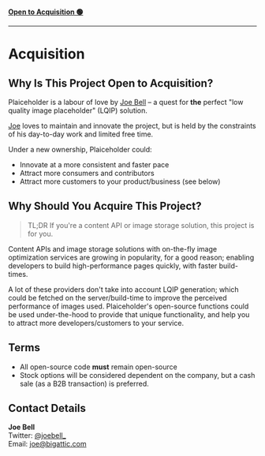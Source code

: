 <p>
  <strong>
    <a href="ACQUISITION.md">
      Open to Acquisition 🟢
    </a>
  </strong>
</p>

---

# Acquisition

## Why Is This Project Open to Acquisition?

Plaiceholder is a labour of love by [Joe Bell][twitter] – a quest for **the** perfect "low quality image placeholder" (LQIP) solution.

[Joe][twitter] loves to maintain and innovate the project, but is held by the constraints of his day-to-day work and limited free time.

Under a new ownership, Plaiceholder could:

- Innovate at a more consistent and faster pace
- Attract more consumers and contributors
- Attract more customers to your product/business (see below)

## Why Should You Acquire This Project?

> TL;DR If you're a content API or image storage solution, this project is for you.

Content APIs and image storage solutions with on-the-fly image optimization services are growing in popularity, for a good reason; enabling developers to build high-performance pages quickly, with faster build-times.

A lot of these providers don't take into account LQIP generation; which could be fetched on the server/build-time to improve the perceived performance of images used. Plaiceholder's open-source functions could be used under-the-hood to provide that unique functionality, and help you to attract more developers/customers to your service.

## Terms

- All open-source code **must** remain open-source
- Stock options will be considered dependent on the company, but a cash sale (as a B2B transaction) is preferred.

## Contact Details

**Joe Bell**  
Twitter: [@joebell\_][twitter]  
Email: [joe@bigattic.com][email]

[twitter]: https://twitter.com/joebell_
[email]: mailto:joe@bigattic.com
[repo]: https://github.com/joe-bell/plaiceholder
[site]: https://plaiceholder.co
